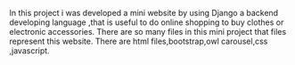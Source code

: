 In this project i was developed a mini website by using Django a backend developing language ,that is useful to do online shopping to buy clothes or electronic accessories.
There are so many files in this mini project that files represent this website.
There are html files,bootstrap,owl carousel,css ,javascript.
